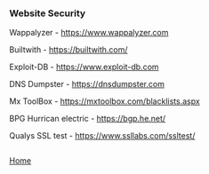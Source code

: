 ### Website Security

Wappalyzer - https://www.wappalyzer.com

Builtwith - https://builtwith.com/

Exploit-DB - https://www.exploit-db.com

DNS Dumpster - https://dnsdumpster.com

Mx ToolBox - https://mxtoolbox.com/blacklists.aspx

BPG Hurrican electric - https://bgp.he.net/

Qualys SSL test  - https://www.ssllabs.com/ssltest/

```

```
[Home](https://github.com/WilliamThomas-sec/Opensource-tools/)
